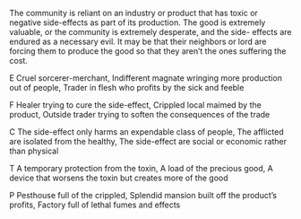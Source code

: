 The community is reliant on an industry or product that has toxic or negative side-effects as part of its production. The good is extremely valuable, or the community is extremely desperate, and the side- effects are endured as a necessary evil. It may be that their neighbors or lord are forcing them to produce the good so that they aren’t the ones suffering the cost.

E Cruel sorcerer-merchant, Indifferent magnate wringing more production out of people, Trader in flesh who profits by the sick and feeble

F Healer trying to cure the side-effect, Crippled local maimed by the product, Outside trader trying to soften the consequences of the trade

C The side-effect only harms an expendable class of people, The afflicted are isolated from the healthy, The side-effect are social or economic rather than physical

T A temporary protection from the toxin, A load of the precious good, A device that worsens the toxin but creates more of the good

P Pesthouse full of the crippled, Splendid mansion built off the product’s profits, Factory full of lethal fumes and effects